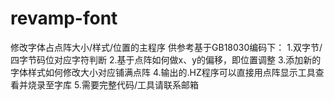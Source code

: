 # revamp-font
修改字体占点阵大小/样式/位置的主程序
供参考基于GB18030编码下：
1.双字节/四字节码位对应字符判断
2.基于点阵如何做x、y的偏移，即位置调整
3.添加新的字体样式如何修改大小对应铺满点阵
4.输出的.HZ程序可以直接用点阵显示工具查看并烧录至字库
5.需要完整代码/工具请联系邮箱
